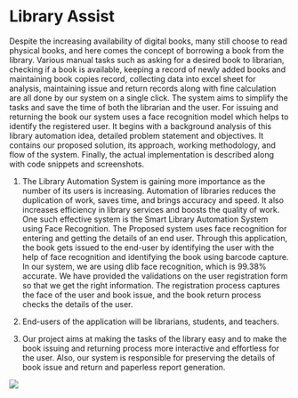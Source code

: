 # Library Assist
Despite the increasing availability of digital books, many still choose to
read physical books, and here comes the concept of borrowing a book from the library. Various
manual tasks such as asking for a desired book to librarian, checking if a book is available, keeping a
record of newly added books and maintaining book copies record, collecting data into excel sheet for
analysis, maintaining issue and return records along with fine calculation are all done by our system
on a single click. The system aims to simplify the tasks and save the time of both the librarian and the
user. For issuing and returning the book our system uses a face recognition model which helps to
identify the registered user. It begins
with a background analysis of this library automation idea, detailed problem statement and objectives.
It contains our proposed solution, its approach, working methodology, and flow of the system. Finally,
the actual implementation is described along with code snippets and screenshots. 


1. The Library Automation System is gaining more importance as the number of its users is increasing. Automation of libraries reduces the duplication of work, saves time, and brings accuracy and speed. It also increases efficiency in library services and boosts the quality of work. One such effective system is the Smart Library Automation System using Face Recognition. The Proposed system uses face recognition for entering and getting the details of an end user. Through this application, the book gets issued to the end-user by identifying the user with the help of face recognition and identifying the book using barcode capture. In our system, we are using dlib face recognition, which is 99.38% accurate. We have provided the validations on the user registration form so that we get the right information. The registration process captures the face of the user and book issue, and the book return process checks the details of the user. 

2. End-users of the application will be librarians, students, and teachers. 

3. Our project aims at making the tasks of the library easy and to make the book issuing and returning process more interactive and effortless for the user. Also, our system is responsible for preserving the details of book issue and return and paperless report generation.


![](https://github.com/MinorPecobians/LibraryAssist/blob/main/Diagrams/System%20Design.png)
